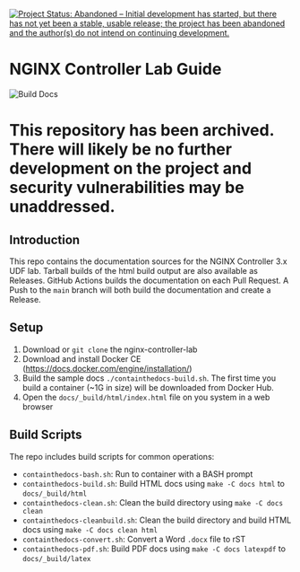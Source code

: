 [![Project Status: Abandoned – Initial development has started, but there has not yet been a stable, usable release; the project has been abandoned and the author(s) do not intend on continuing development.](https://www.repostatus.org/badges/latest/abandoned.svg)](https://www.repostatus.org/#abandoned)

NGINX Controller Lab Guide
==========================

![Build Docs](https://github.com/nginxinc/nginx-controller-lab/workflows/Build%20Docs/badge.svg)

# This repository has been archived. There will likely be no further development on the project and security vulnerabilities may be unaddressed.


Introduction
------------

This repo contains the documentation sources for the NGINX Controller 3.x UDF lab. Tarball builds of the html build output are also available as Releases. GitHub Actions builds the documentation on each Pull Request. A Push to the `main` branch will both build the documentation and create a Release.

Setup
-----

1. Download or `git clone` the nginx-controller-lab
2. Download and install Docker CE (https://docs.docker.com/engine/installation/)
3. Build the sample docs `./containthedocs-build.sh`. The first time you build
   a container (~1G in size) will be downloaded from Docker Hub.
4. Open the `docs/_build/html/index.html` file on you system in a web browser


Build Scripts
-------------

The repo includes build scripts for common operations:

- `containthedocs-bash.sh`: Run to container with a BASH prompt
- `containthedocs-build.sh`: Build HTML docs using `make -C docs html` to
  `docs/_build/html`
- `containthedocs-clean.sh`: Clean the build directory using
  `make -C docs clean`
- `containthedocs-cleanbuild.sh`: Clean the build directory and build HTML
  docs using `make -C docs clean html`
- `containthedocs-convert.sh`: Convert a Word `.docx` file to rST
- `containthedocs-pdf.sh`: Build PDF docs using `make -C docs latexpdf` to
  `docs/_build/latex`
